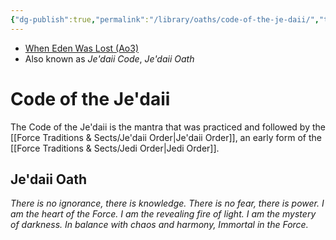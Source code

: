 ```yaml
---
{"dg-publish":true,"permalink":"/library/oaths/code-of-the-je-daii/","tags":["oath"],"noteIcon":"saber1"}
---
```


- [When Eden Was Lost (Ao3)](https://archiveofourown.org/works/19334440)
- Also known as *Je'daii Code*, *Je'daii Oath*
# Code of the Je'daii
The Code of the Je'daii is the mantra that was practiced and followed by the [[Force Traditions & Sects/Je'daii Order\|Je'daii Order]], an early form of the [[Force Traditions & Sects/Jedi Order\|Jedi Order]]. 
## Je'daii Oath
*There is no ignorance, there is knowledge.
There is no fear, there is power.
I am the heart of the Force.
I am the revealing fire of light.
I am the mystery of darkness.
In balance with chaos and harmony,
Immortal in the Force.* 